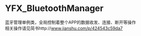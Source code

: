# YFX_BluetoothManager
蓝牙管理单例类，全局控制着整个APP的数据收发、连接、断开等操作<br>
相关操作请见简书http://www.jianshu.com/p/424543c59da7
